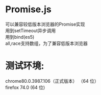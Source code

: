 ﻿# Promise.js
可以兼容较低版本浏览器的Promise实现  
用到setTimeout异步调用  
用到bind(es5)  
all,race支持数组，为了兼容低版本浏览器  
# 测试环境:  
chrome80.0.3987.106（正式版本） （64 位）  
firefox 74.0 (64 位)  
